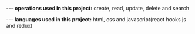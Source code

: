 --- **operations used in this project:** create, read, update, delete and search

--- **languages used in this project:** html, css and javascript(react hooks js and redux)
